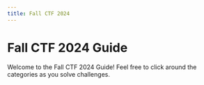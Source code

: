```yaml
---
title: Fall CTF 2024
---
```

# Fall CTF 2024 Guide

Welcome to the Fall CTF 2024 Guide! Feel free to click around the categories as you solve challenges.